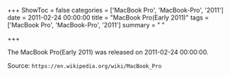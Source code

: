 +++
ShowToc = false
categories = ['MacBook Pro', 'MacBook-Pro', '2011']
date = 2011-02-24 00:00:00
title = "MacBook Pro(Early 2011)"
tags = ['MacBook Pro', 'MacBook-Pro', '2011']
summary = " "

+++

The MacBook Pro(Early 2011) was released on 2011-02-24 00:00:00.

Source: `https://en.wikipedia.org/wiki/MacBook_Pro`


